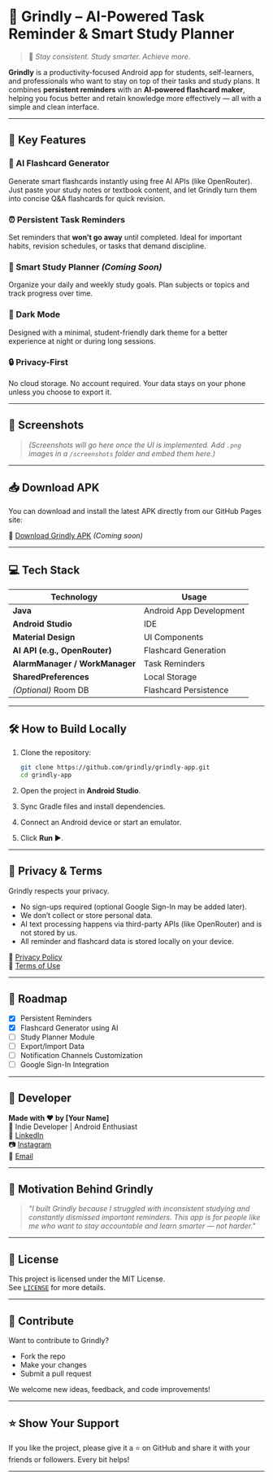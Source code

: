 # 📱 Grindly – AI-Powered Task Reminder & Smart Study Planner

> 🚀 *Stay consistent. Study smarter. Achieve more.*

**Grindly** is a productivity-focused Android app for students, self-learners, and professionals who want to stay on top of their tasks and study plans. It combines **persistent reminders** with an **AI-powered flashcard maker**, helping you focus better and retain knowledge more effectively — all with a simple and clean interface.

---

## 🌟 Key Features

### 🧠 AI Flashcard Generator
Generate smart flashcards instantly using free AI APIs (like OpenRouter). Just paste your study notes or textbook content, and let Grindly turn them into concise Q&A flashcards for quick revision.

### ⏰ Persistent Task Reminders
Set reminders that **won’t go away** until completed. Ideal for important habits, revision schedules, or tasks that demand discipline.

### 📅 Smart Study Planner *(Coming Soon)*
Organize your daily and weekly study goals. Plan subjects or topics and track progress over time.

### 🌙 Dark Mode
Designed with a minimal, student-friendly dark theme for a better experience at night or during long sessions.

### 🔒 Privacy-First
No cloud storage. No account required. Your data stays on your phone unless you choose to export it.

---

## 📸 Screenshots

> *(Screenshots will go here once the UI is implemented. Add `.png` images in a `/screenshots` folder and embed them here.)*

---

## 📥 Download APK

You can download and install the latest APK directly from our GitHub Pages site:

🔗 [Download Grindly APK](https://grindly.github.io) *(Coming soon)*

---

## 💻 Tech Stack

| Technology | Usage |
|------------|-------|
| **Java** | Android App Development |
| **Android Studio** | IDE |
| **Material Design** | UI Components |
| **AI API (e.g., OpenRouter)** | Flashcard Generation |
| **AlarmManager / WorkManager** | Task Reminders |
| **SharedPreferences** | Local Storage |
| *(Optional)* Room DB | Flashcard Persistence |

---

## 🛠️ How to Build Locally

1. Clone the repository:

    ```bash
    git clone https://github.com/grindly/grindly-app.git
    cd grindly-app
    ```

2. Open the project in **Android Studio**.

3. Sync Gradle files and install dependencies.

4. Connect an Android device or start an emulator.

5. Click **Run ▶**.

---

## 🔐 Privacy & Terms

Grindly respects your privacy.

- No sign-ups required (optional Google Sign-In may be added later).
- We don’t collect or store personal data.
- AI text processing happens via third-party APIs (like OpenRouter) and is not stored by us.
- All reminder and flashcard data is stored locally on your device.

📄 [Privacy Policy](https://grindly.github.io/privacy-policy.html)  
📄 [Terms of Use](https://grindly.github.io/terms.html)

---

## 📌 Roadmap

- [x] Persistent Reminders
- [x] Flashcard Generator using AI
- [ ] Study Planner Module
- [ ] Export/Import Data
- [ ] Notification Channels Customization
- [ ] Google Sign-In Integration

---

## 👤 Developer

**Made with ❤️ by [Your Name]**  
📍 Indie Developer | Android Enthusiast  
🔗 [LinkedIn](https://www.linkedin.com/in/yourprofile)  
📷 [Instagram](https://www.instagram.com/yourprofile)  
📧 [Email](mailto:your.email@example.com)

---

## 🧠 Motivation Behind Grindly

> *"I built Grindly because I struggled with inconsistent studying and constantly dismissed important reminders. This app is for people like me who want to stay accountable and learn smarter — not harder."*

---

## 📃 License

This project is licensed under the MIT License.  
See [`LICENSE`](LICENSE) for more details.

---

## 🙌 Contribute

Want to contribute to Grindly?  
- Fork the repo  
- Make your changes  
- Submit a pull request

We welcome new ideas, feedback, and code improvements!

---

## ⭐ Show Your Support

If you like the project, please give it a ⭐ on GitHub and share it with your friends or followers. Every bit helps!

---


